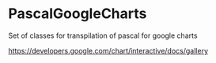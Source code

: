 # PascalGoogleCharts
Set of classes for transpilation of pascal for google charts

https://developers.google.com/chart/interactive/docs/gallery
